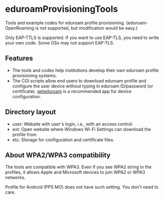 # eduroamProvisioningTools
Tools and example codes for eduroam profile provisioning. (eduroam-OpenRoaming is not supported, but modification would be easy.)

Only EAP-TTLS is supported. If you want to use EAP-TLS, you need to write your own code. Some OSs may not support EAP-TLS.

## Features
- The tools and codes help institutions develop their own eduroam profile provisioning systems.
- The CGI scripts allow end users to download eduroam profile and configure the user device without typing in eduroam ID/password (or certificate). [geteduroam](https://www.geteduroam.app/) is a recommended app for device configuration.

## Directory layout
- user: Website with user's login, i.e., with an access control.
- ext: Open website where Windows Wi-Fi Settings can download the profile from.
- etc: Storage for configuration and certificate files.

## About WPA2/WPA3 compatibility
The tools are compatible with WPA3. Even if you see WPA2 string in the profiles, it allows Apple and Microsoft devices to join WPA2 or WPA3 networks. 

Profile for Android (PPS MO) does not have such setting. You don't need to care.

